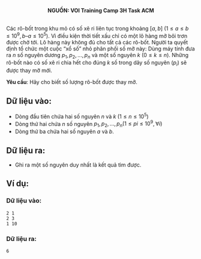 **<center>NGUỒN: VOI Training Camp 3H  Task ACM</center>**
<br>

Các rô-bốt trong khu mỏ có số xê ri liên tục trong khoảng $[a, b]\ (1 ≤ a ≤ b ≤ 10^9, b – a  ≤ 10^5)$. Vì điều kiện thời tiết xấu chỉ có một lô hàng mỡ bôi trơn được chở tới. Lô hàng này không đủ cho tất cả các rô-bốt. Người ta quyết định tổ chức một cuộc “xổ số” nhỏ phân phối số mỡ này: Dùng máy tính đưa ra $n$ số nguyên dương $p_1, p_2, . . ., p_n$ và một số nguyên $k\ (0 ≤ k ≤ n)$. Những rô-bốt nào có số xê ri chia hết cho đúng $k$ số trong dãy số nguyên $(p_i)$ sẽ được thay mỡ mới.

**Yêu cầu**: Hãy cho biết số lượng rô-bốt được thay mỡ.

## Dữ liệu vào:
- Dòng đầu tiên chứa hai số nguyên $n$ và $k\ (1 ≤ n ≤ 10^5)$
- Dòng thứ hai chứa $n$ số nguyên  $p_1, p_2, . . ., p_n (1 ≤ pi ≤ 10^9, \forall i)$
- Dòng thứ ba chứa hai số nguyên $a$ và $b$.

## Dữ liệu ra:
- Ghi ra một số nguyên duy nhất là kết quả tìm được.

## Ví dụ:
### Dữ liệu vào:
```
2 1
2 3
1 10
```

### Dữ liệu ra:
```
6
```
